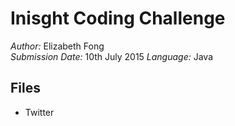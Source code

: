# Inisght Coding Challenge   
_Author:_ Elizabeth Fong   
_Submission Date:_ 10th July 2015
_Language:_ Java   

## Files
* Twitter